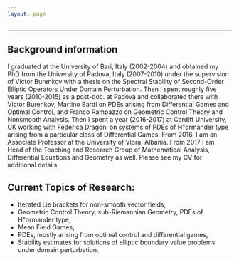 ```yaml
---
layout: page
---
```


---


## Background information

I graduated at the University of Bari, Italy (2002-2004) and obtained my PhD from the University of Padova, Italy (2007-2010) under the supervision of Victor Burenkov with a thesis on the Spectral Stability of Second-Order Elliptic Operators Under Domain Perturbation. Then I spent roughly five years (2010-2015) as a post-doc. at Padova and collaborated there with Victor Burenkov, Martino Bardi on PDEs arising from Differential Games and Optimal Control, and Franco Rampazzo on Geometric Control Theory and Nonsmooth Analysis. Then I spent a year (2016-2017) at Cardiff University, UK working with Federica Dragoni on systems of PDEs of H\"ormander type arising from a particular class of Differential Games. From 2016, I am an Associate Professor at the University of Vlora, Albania. From 2017 I am Head of the Teaching and Research Group of Mathematical Analysis, Differential Equations and Geometry as well. Please see my CV for additional details.  


## Current Topics of Research:

- Iterated Lie brackets for non-smooth vector fields,
- Geometric Control Theory, sub-Riemannian Geometry, PDEs of H\"ormander type,
- Mean Field Games,
- PDEs, mostly arising from optimal control and differential games,
- Stability estimates for solutions of elliptic boundary value problems under domain perturbation.
		
